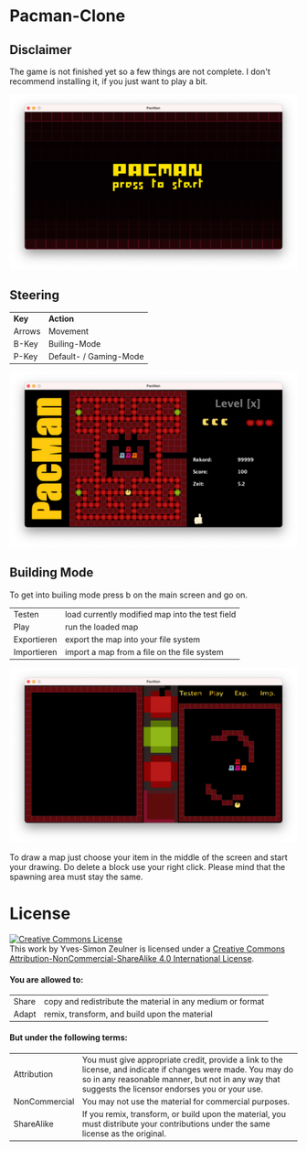 

# Pacman-Clone

## Disclaimer
The game is not finished yet so a few things are not complete. I don't recommend installing it, if you just want to play a bit.

![](preview/mainscreen.png)

## Steering

<table>
    <tr>
        <td><b>Key</b></td><td><b>Action</b></td>
    </tr>
    <tr>
        <td>Arrows</td><td>Movement</td>
    </tr>
    <tr>
        <td>B-Key</td><td>Builing-Mode</td>
    </tr>
    <tr>
        <td>P-Key</td><td>Default- / Gaming-Mode</td>
    </tr>
</table>

![](preview/game.png)

## Building Mode

To get into builing mode press b on the main screen and go on. 

<table>
    <tr>
        <td>Testen</td><td>load currently modified map into the test field</td>
    </tr>
    <tr>
        <td>Play</td><td>run the loaded map</td>
    </tr>
    <tr>
        <td>Exportieren</td><td>export the map into your file system</td>
    </tr>
    <tr>
        <td>Importieren</td><td>import a map from a file on the file system</td>
    </tr>
</table>


![builing menu](preview/builder.png)

To draw a map just choose your item in the middle of the screen and start your drawing. Do delete a block use your right click. Please mind that the spawning area must stay the same.

# License
<a rel="license" href="http://creativecommons.org/licenses/by-nc-sa/4.0/" target='_blank'>
        <img alt="Creative Commons License" style="border-width:0" src="https://i.creativecommons.org/l/by-nc-sa/4.0/88x31.png" />
    </a><br />
    This 
    <span xmlns:dct="http://purl.org/dc/terms/" href="http://purl.org/dc/dcmitype/InteractiveResource" rel="dct:type">work</span>
    by 
    <span xmlns:cc="http://creativecommons.org/ns#" property="cc:attributionName">Yves-Simon Zeulner</span> 
    is licensed under a 
    <a rel="license" href="http://creativecommons.org/licenses/by-nc-sa/4.0/" target='_blank'>Creative Commons Attribution-NonCommercial-ShareAlike 4.0 International License</a>.

#### You are allowed to:
<table>
  <tr>
    <td>Share</td>
    <td>copy and redistribute the material in any medium or format</td>
  </tr>
  <tr>
    <td>Adapt</td>
    <td>remix, transform, and build upon the material</td>
  </tr>
</table>

#### But under the following terms:
<table>
  <tr>
    <td>Attribution</td>
    <td>You must give appropriate credit, provide a link to the license, and indicate if changes were made. You may do so in any reasonable manner, but not in any way that suggests the licensor endorses you or your use.</td>
  </tr>
  <tr>
    <td>NonCommercial</td>
    <td>You may not use the material for commercial purposes.</td>
  </tr>
  <tr>
    <td>ShareAlike</td>
    <td>If you remix, transform, or build upon the material, you must distribute your contributions under the same license as the original.</td>
  </tr>
</table>
